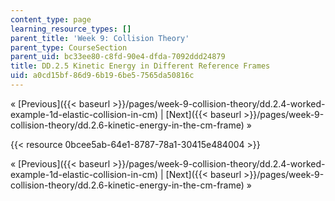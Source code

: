 ```yaml
---
content_type: page
learning_resource_types: []
parent_title: 'Week 9: Collision Theory'
parent_type: CourseSection
parent_uid: bc33ee80-c8fd-90e4-dfda-7092ddd24879
title: DD.2.5 Kinetic Energy in Different Reference Frames
uid: a0cd15bf-86d9-6b19-6be5-7565da50816c
---
```


« [Previous]({{< baseurl >}}/pages/week-9-collision-theory/dd.2.4-worked-example-1d-elastic-collision-in-cm) | [Next]({{< baseurl >}}/pages/week-9-collision-theory/dd.2.6-kinetic-energy-in-the-cm-frame) »

{{< resource 0bcee5ab-64e1-8787-78a1-30415e484004 >}}

« [Previous]({{< baseurl >}}/pages/week-9-collision-theory/dd.2.4-worked-example-1d-elastic-collision-in-cm) | [Next]({{< baseurl >}}/pages/week-9-collision-theory/dd.2.6-kinetic-energy-in-the-cm-frame) »